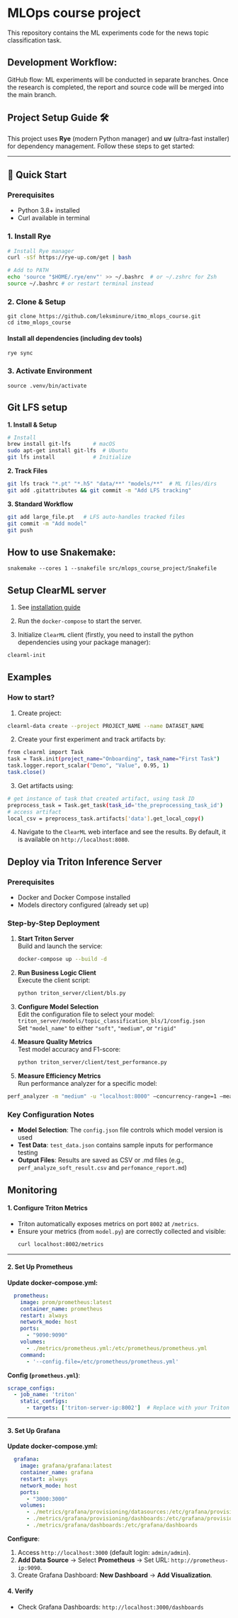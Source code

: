 # MLOps course project

This repository contains the ML experiments code for the news topic classification task.

## Development Workflow:

GitHub flow:
ML experiments will be conducted in separate branches. Once the research is completed, the report and source code will be merged into the main branch.

## Project Setup Guide 🛠️

This project uses **Rye** (modern Python manager) and **uv** (ultra-fast installer) for dependency management. Follow these steps to get started:

---

## 🚀 Quick Start

### Prerequisites
- Python 3.8+ installed
- Curl available in terminal

### 1. Install Rye
```bash
# Install Rye manager
curl -sSf https://rye-up.com/get | bash

# Add to PATH
echo 'source "$HOME/.rye/env"' >> ~/.bashrc  # or ~/.zshrc for Zsh
source ~/.bashrc # or restart terminal instead
```

### 2. Clone & Setup
    git clone https://github.com/leksminure/itmo_mlops_course.git
    cd itmo_mlops_course

#### Install all dependencies (including dev tools)
    rye sync

### 3. Activate Environment
    source .venv/bin/activate

## Git LFS setup

**1. Install & Setup**  
```bash
# Install
brew install git-lfs       # macOS
sudo apt-get install git-lfs  # Ubuntu
git lfs install            # Initialize
```
**2. Track Files**  
```bash
git lfs track "*.pt" "*.h5" "data/**" "models/**"  # ML files/dirs
git add .gitattributes && git commit -m "Add LFS tracking"
```
**3. Standard Workflow**  
```bash
git add large_file.pt   # LFS auto-handles tracked files
git commit -m "Add model"
git push
```
## How to use Snakemake:
    snakemake --cores 1 --snakefile src/mlops_course_project/Snakefile

## Setup ClearML server

1. See
   [installation guide](https://clear.ml/docs/latest/docs/deploying_clearml/clearml_server_linux_mac/)

2. Run the `docker-compose` to start the server.
3. Initialize `ClearML` client (firstly, you need to install the python
   dependencies using your package manager):

```bash
clearml-init
```

## Examples

### How to start?

1. Create project:

```bash
clearml-data create --project PROJECT_NAME --name DATASET_NAME
```

2. Create your first experiment and track artifacts by:

```bash
from clearml import Task
task = Task.init(project_name="Onboarding", task_name="First Task")
task.logger.report_scalar("Demo", "Value", 0.95, 1)
task.close()
```

3. Get artifacts using:

```bash
# get instance of task that created artifact, using task ID
preprocess_task = Task.get_task(task_id='the_preprocessing_task_id')
# access artifact
local_csv = preprocess_task.artifacts['data'].get_local_copy()
```

4. Navigate to the `ClearML` web interface and see the results. By default, it
   is available on `http://localhost:8080`.

## Deploy via Triton Inference Server

### Prerequisites
- Docker and Docker Compose installed
- Models directory configured (already set up)

### Step-by-Step Deployment

1. **Start Triton Server**  
   Build and launch the service:
   ```bash
   docker-compose up --build -d
   ```

2. **Run Business Logic Client**  
   Execute the client script:
   ```bash
   python triton_server/client/bls.py
   ```

3. **Configure Model Selection**  
   Edit the configuration file to select your model:  
   `triton_server/models/topic_classification_bls/1/config.json`  
   Set `"model_name"` to either `"soft"`, `"medium"`, or `"rigid"`

4. **Measure Quality Metrics**  
   Test model accuracy and F1-score:
   ```bash
   python triton_server/client/test_performance.py
   ```

5. **Measure Efficiency Metrics**  
   Run performance analyzer for a specific model:
```bash
perf_analyzer -m "medium" -u "localhost:8000" —concurrency-range=1 —measurement "20000" —input-data "/client/test_data.json" —shape=INPUT:1,1 -f perf_analyze_medium_result.csv.csv —verbose-csv —collect-metrics —metrics-url "localhost:8002/metrics"
```

### Key Configuration Notes
- **Model Selection**: The `config.json` file controls which model version is used
- **Test Data**: `test_data.json` contains sample inputs for performance testing
- **Output Files**: Results are saved as CSV or .md files (e.g., `perf_analyze_soft_result.csv` and `perfomance_report.md`)

## Monitoring 

#### **1. Configure Triton Metrics**  
- Triton automatically exposes metrics on port `8002` at `/metrics`.  
- Ensure your metrics (from `model.py`) are correctly collected and visible:  
  ```bash
  curl localhost:8002/metrics
  ```

---

#### **2. Set Up Prometheus**  
**Update docker-compose.yml:**
```yaml
  prometheus:
    image: prom/prometheus:latest
    container_name: prometheus
    restart: always
    network_mode: host
    ports:
      - "9090:9090"
    volumes:
      - ./metrics/prometheus.yml:/etc/prometheus/prometheus.yml
    command:
      - '--config.file=/etc/prometheus/prometheus.yml'
```  

**Config (`prometheus.yml`)**:
```yaml
scrape_configs:
  - job_name: 'triton'
    static_configs:
      - targets: ['triton-server-ip:8002']  # Replace with your Triton IP
```

---

#### **3. Set Up Grafana**  
**Update docker-compose.yml:**  
```yaml
  grafana:
    image: grafana/grafana:latest
    container_name: grafana
    restart: always
    network_mode: host
    ports:
      - "3000:3000"
    volumes:
      - ./metrics/grafana/provisioning/datasources:/etc/grafana/provisioning/datasources
      - ./metrics/grafana/provisioning/dashboards:/etc/grafana/provisioning/dashboards
      - ./metrics/grafana/dashboards:/etc/grafana/dashboards
```  

**Configure**:  
1. Access `http://localhost:3000` (default login: `admin/admin`).  
2. **Add Data Source** → Select **Prometheus** → Set URL: `http://prometheus-ip:9090`. 
3. Create Grafana Dashboard:  **New Dashboard** → **Add Visualization**.

#### **4. Verify**  
- Check Grafana Dashboards: `http://localhost:3000/dashboards`
